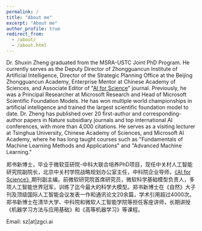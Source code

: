 ```yaml
---
permalink: /
title: "About me"
excerpt: "About me"
author_profile: true
redirect_from: 
  - /about/
  - /about.html
---
```


Dr. Shuxin Zheng graduated from the MSRA-USTC Joint PhD Program. He currently serves as the Deputy Director of Zhongguancun Institute of Artificial Intelligence, Director of the Strategic Planning Office at the Beijing Zhongguancun Academy, Enterprise Mentor at Chinese Academy of Sciences, and Associate Editor of "[AI for Science](https://www.materialsfutures.org/ai-for-science)" journal. Previously, he was a Principal Researcher at Microsoft Research and Head of Microsoft Scientific Foundation Models. He has won multiple world championships in artificial intelligence and trained the largest scientific foundation model to date. Dr. Zheng has published over 20 first-author and corresponding-author papers in Nature subsidiary journals and top international AI conferences, with more than 4,000 citations. He serves as a visiting lecturer at Tsinghua University, Chinese Academy of Sciences, and Microsoft AI Academy, where he has long taught courses such as "Fundamentals of Machine Learning Methods and Applications" and "Advanced Machine Learning."

<!-- 
His representative works include:

1. Graphormer [[arxiv](https://arxiv.org/pdf/2106.05234.pdf)] [[github](https://github.com/microsoft/Graphormer)] [[blog](https://www.microsoft.com/en-us/research/lab/microsoft-research-asia/articles/transformer-stands-out-as-the-best-graph-learner-researchers-from-microsoft-research-asia-wins-the-kdd-cups-2021-graph-prediction-track/)]: the first general-purpose Transformer for graph data, which won the 1st place of KDD Cup 2021 OGB-LSC challenge [[link](https://ogb.stanford.edu/kddcup2021/results/)] [[technical report](https://arxiv.org/abs/2106.08279)] and the 1st Open Catalyst Challenge [[link](https://proceedings.mlr.press/v176/das22a/das22a.pdf)], outperforming teams from Google DeepMind, Meta AI Research, and others.
2. General Graphormer (GeG): the world’s largest foundation model (with 22 billion parameters) for molecular science, which can perform multiple scientific tasks across different domains and scales, and serve as a powerful scientific assistant for accelerating scientific discovery.
3. Distributional Graphormer (DiG) [[demo](https://distributionalgraphormer.github.io/)] [[arxiv](https://arxiv.org/abs/2306.05445)] [[blog](https://www.microsoft.com/en-us/research/blog/distributional-graphormer-toward-equilibrium-distribution-prediction-for-molecular-systems/)]: a breakthrough model that goes beyond AlphaFold2 by predicting the equilibrium distribution of protein structures, rather than a single structure. DiG is also a disruptive innovation in statistical mechanics, where it uses generative AI technology to revolutionize traditional molecular dynamics simulation or sampling methods.
4. DeepRSM [[paper](https://pubs.acs.org/doi/abs/10.1021/acs.est.0c02923)]: a joint work with the School of Environment of Tsinghua University, which developed an AI numerical model for regional air quality and climate modeling, and was adopted by China’s “14th Five-Year Plan” as the core technology for controlling air pollution and carbon emission in China.

-->

郑书新博士，毕业于微软亚研院-中科大联合培养PhD项目，现任中关村人工智能研究院副院长，北京中关村学院战略规划办公室主任，中科院企业导师，[《AI for Science》](https://www.materialsfutures.org/ai-for-science)期刊副主编。前微软研究院首席研究员，微软科学基础模型负责人，多项人工智能世界冠军，训练了迄今最大的科学大模型。郑书新博士在《自然》大子刊及顶级国际人工智能会议发表一作和通讯论文20余篇，学术引用超过4000次。郑书新博士在清华大学、中科院和微软人工智能学院等担任客座讲师，长期讲授《机器学习方法与应用基础》和《高等机器学习》等课程。

Email: sz[at]zgci.ai


